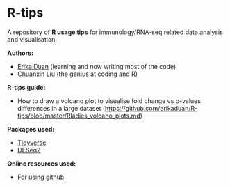 # R-tips
A repository of **R usage tips** for immunology/RNA-seq related data analysis and visualisation.

**Authors:** 

* [Erika Duan](https://scholar.google.com.au/citations?user=fBMQu8wAAAAJ&hl=en) (learning and now writing most of the code)
* Chuanxin Liu (the genius at coding and R)

**R-tips guide:**  
* How to draw a volcano plot to visualise fold change vs p-values differences in a large dataset (https://github.com/erikaduan/R-tips/blob/master/Rladies_volcano_plots.md)

 
**Packages used:**

* [Tidyverse](https://www.tidyverse.org/packages/)
* [DESeq2](https://bioconductor.org/packages/release/bioc/html/DESeq2.html)

**Online resources used:** 

* [For using github](https://jennybc.github.io/2014-05-12-ubc/ubc-r/session03_git.html)
